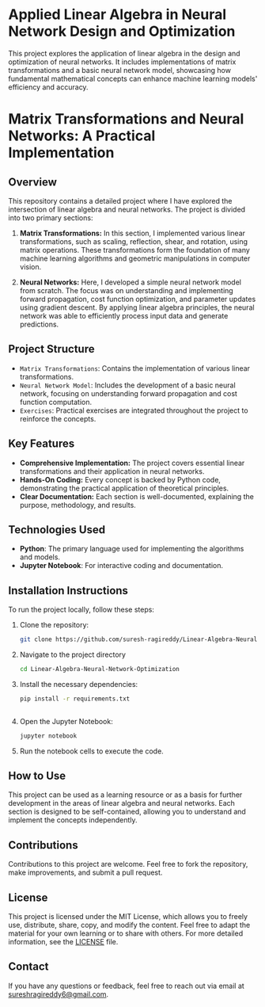# Applied Linear Algebra in Neural Network Design and Optimization

This project explores the application of linear algebra in the design and optimization of neural networks. It includes implementations of matrix transformations and a basic neural network model, showcasing how fundamental mathematical concepts can enhance machine learning models' efficiency and accuracy.

# Matrix Transformations and Neural Networks: A Practical Implementation

## Overview
This repository contains a detailed project where I have explored the intersection of linear algebra and neural networks. The project is divided into two primary sections:

1. **Matrix Transformations:** In this section, I implemented various linear transformations, such as scaling, reflection, shear, and rotation, using matrix operations. These transformations form the foundation of many machine learning algorithms and geometric manipulations in computer vision.

2. **Neural Networks:** Here, I developed a simple neural network model from scratch. The focus was on understanding and implementing forward propagation, cost function optimization, and parameter updates using gradient descent. By applying linear algebra principles, the neural network was able to efficiently process input data and generate predictions.

## Project Structure
- `Matrix Transformations`: Contains the implementation of various linear transformations.
- `Neural Network Model`: Includes the development of a basic neural network, focusing on understanding forward propagation and cost function computation.
- `Exercises`: Practical exercises are integrated throughout the project to reinforce the concepts.

## Key Features
- **Comprehensive Implementation:** The project covers essential linear transformations and their application in neural networks.
- **Hands-On Coding:** Every concept is backed by Python code, demonstrating the practical application of theoretical principles.
- **Clear Documentation:** Each section is well-documented, explaining the purpose, methodology, and results.

## Technologies Used
- **Python**: The primary language used for implementing the algorithms and models.
- **Jupyter Notebook**: For interactive coding and documentation.

## Installation Instructions
To run the project locally, follow these steps:

1. Clone the repository:
   ```bash
   git clone https://github.com/suresh-ragireddy/Linear-Algebra-Neural-Network-Optimization.git

2. Navigate to the project directory
     ```bash
   cd Linear-Algebra-Neural-Network-Optimization

3. Install the necessary dependencies:
    ```bash
    pip install -r requirements.txt
  
4. Open the Jupyter Notebook:
   ```bash
   jupyter notebook

5. Run the notebook cells to execute the code.

## How to Use
This project can be used as a learning resource or as a basis for further development in the areas of linear algebra and neural networks. Each section is designed to be self-contained, allowing you to understand and implement the concepts independently.

## Contributions
Contributions to this project are welcome. Feel free to fork the repository, make improvements, and submit a pull request.

## License
This project is licensed under the MIT License, which allows you to freely use, distribute, share, copy, and modify the content. Feel free to adapt the material for your own learning or to share with others. For more detailed information, see the [LICENSE](LICENSE) file.


## Contact
If you have any questions or feedback, feel free to reach out via email at sureshragireddy6@gmail.com.
